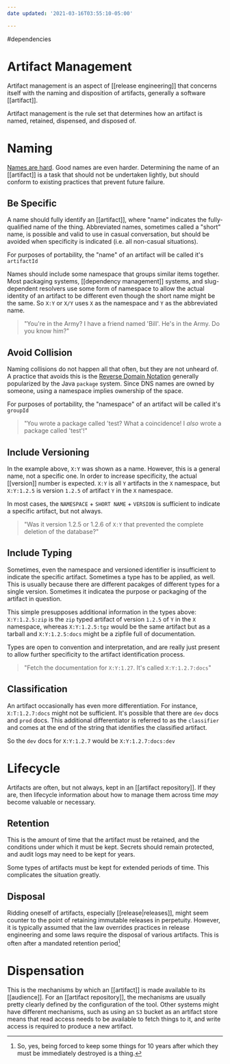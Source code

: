 ```yaml
---
date updated: '2021-03-16T03:55:10-05:00'

---
```


#dependencies

# Artifact Management

Artifact management is an aspect of [[release engineering]] that concerns itself with the naming and disposition of artifacts, generally a software [[artifact]].

Artifact management is the rule set that determines how an artifact is named, retained, dispensed, and disposed of.

# Naming
[Names are hard](https://martinfowler.com/bliki/TwoHardThings.html).  Good names are even harder.  Determining the name of an [[artifact]] is a task that should not be undertaken lightly, but should conform to existing practices that prevent future failure.

## Be Specific
A name should fully identify an [[artifact]], where "name" indicates the fully-qualified name of the thing.  Abbreviated names, sometimes called a "short" name, is possible and valid to use in casual conversation, but should be avoided when specificity is indicated (i.e. all non-casual situations).

For purposes of portability, the "name" of an artifact will be called it's `artifactId`

Names should include some namespace that groups similar items together.  Most packaging systems, [[dependency management]] systems, and slug-dependent resolvers use some form of namespace to allow the actual identity of an artifact to be different even though the short name might be the same.  So `X:Y` or `X/Y` uses `X` as the namespace and `Y` as the abbreviated name.  

> "You're in the Army?  I have a friend named 'Bill'.  He's in the Army.  Do you know him?"

## Avoid Collision
Naming collisions do not happen all that often, but they are not unheard of.  A practice that avoids this is the [Reverse Domain Notation](https://en.wikipedia.org/wiki/Reverse_domain_name_notation) generally popularized by the Java `package` system.  Since DNS names are owned by someone, using a namespace implies ownership of the space.

For purposes of portability, the "namespace" of an artifact will be called it's `groupId`

> "You wrote a package called 'test?  What a coincidence!  I _also_ wrote a package called 'test'!"

## Include Versioning
In the example above, `X:Y` was shown as a name.  However, this is a general name, not a specific one.  In order to increase specificity, the actual [[version]] number is expected.  `X:Y` is all `Y` artifacts in the `X` namespace, but `X:Y:1.2.5` is version `1.2.5` of artifact `Y` in the `X` namespace.

In most cases, the `NAMESPACE` + `SHORT NAME` + `VERSION` is sufficient to indicate a specific artifact, but not always.

> "Was it version 1.2.5 or 1.2.6 of `X:Y` that prevented the complete deletion of the database?"

## Include Typing
Sometimes, even the namespace and versioned identifier is insufficient to indicate the specific artifact.  Sometimes a type has to be applied, as well.  This is usually because there are different pacakges of different types for a single version. Sometimes it indicatea the purpose or packaging of the artifact in question.

This simple presupposes additional information in the types above:  `X:Y:1.2.5:zip` is the `zip` typed artifact of version `1.2.5` of `Y` in the `X` namespace, whereas `X:Y:1.2.5:tgz` would be the same artifact but as a tarball and `X:Y:1.2.5:docs` might be a zipfile full of documentation.  

Types are open to convention and interpretation, and are really just present to allow further specificity to the artifact identification process.

> "Fetch the documentation for `X:Y:1.27`.  It's called `X:Y:1.2.7:docs`"

## Classification
An artifact occasionally has even more differentiation.  For instance, `X:T:1.2.7:docs` might not be sufficient.  It's possible that there are `dev` docs and `prod` docs.  This additional differentiator is referred to as the `classifier` and comes at the end of the string that identifies the classified artifact.

So the `dev` docs for `X:Y:1.2.7` would be `X:Y:1.2.7:docs:dev`

# Lifecycle
Artifacts are often, but not always, kept in an [[artifact repository]].  If they are, then lifecycle information about how to manage them across time _may_ become valuable or necessary.
## Retention
This is the amount of time that the artifact must be retained, and the conditions under which it must be kept.  Secrets should remain protected, and audit logs may need to be kept for years.  

Some types of artifacts must be kept for extended periods of time.  This complicates the situation greatly.

## Disposal
Ridding oneself of artifacts, especially [[release|releases]], might seem counter to the point of retaining immutable releases in perpetuity.  However, it is typically assumed that the law overrides practices in release engineering and some laws require the disposal of various artifacts.  This is often after a mandated retention period[^retent]

# Dispensation
This is the mechanisms by which an [[artifact]] is made available to its [[audience]]. For an [[artifact repository]], the mechanisms are usually pretty clearly defined by the configuration of the tool.  Other systems might have different mechanisms, such as using an `S3` bucket as an artifact store means that read access needs to be available to fetch things to it, and write access is required to produce a new artifact.

[^retent]: So, yes, being forced to keep some things for 10 years after which they must be immediately destroyed is a thing.